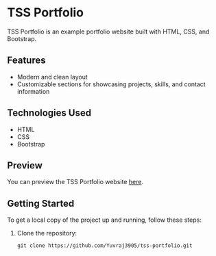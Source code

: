 # TSS Portfolio

TSS Portfolio is an example portfolio website built with HTML, CSS, and Bootstrap.

## Features

- Modern and clean layout
- Customizable sections for showcasing projects, skills, and contact information

## Technologies Used

- HTML
- CSS
- Bootstrap

## Preview

You can preview the TSS Portfolio website [here](https://yuvraj3905.github.io/tss-portfolio/).

## Getting Started

To get a local copy of the project up and running, follow these steps:

1. Clone the repository:
   ```shell
   git clone https://github.com/Yuvraj3905/tss-portfolio.git
